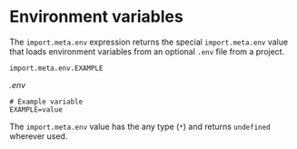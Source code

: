 # Environment variables

The `import.meta.env` expression returns the special `import.meta.env` value that loads environment variables from an optional `.env` file from a project.

```plain
import.meta.env.EXAMPLE
```

*.env*

```plain
# Example variable
EXAMPLE=value
```

The `import.meta.env` value has the any type (`*`) and returns `undefined` wherever used.